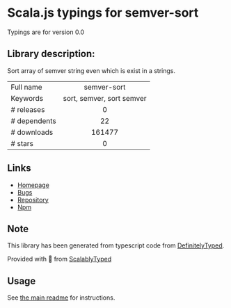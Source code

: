 
# Scala.js typings for semver-sort

Typings are for version 0.0

## Library description:
Sort array of semver string even which is exist in a strings.

|                    |                 |
| ------------------ | :-------------: |
| Full name          | semver-sort |
| Keywords           | sort, semver, sort semver |
| # releases         | 0 |
| # dependents       | 22 |
| # downloads        | 161477 |
| # stars            | 0 |

## Links
- [Homepage](https://github.com/ragingwind/semver-sort#readme)
- [Bugs](https://github.com/ragingwind/semver-sort/issues)
- [Repository](https://github.com/ragingwind/semver-sort)
- [Npm](https://www.npmjs.com/package/semver-sort)
    


## Note
This library has been generated from typescript code from [DefinitelyTyped](https://definitelytyped.org).

Provided with :purple_heart: from [ScalablyTyped](https://github.com/oyvindberg/ScalablyTyped)

## Usage
See [the main readme](../../readme.md) for instructions.


